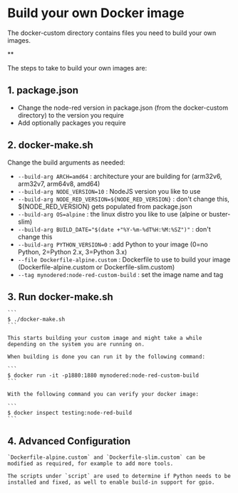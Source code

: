# Build your own Docker image

The docker-custom directory contains files you need to build your own images.

**

The steps to take to build your own images are:

## 1. **package.json**

   - Change the node-red version in package.json (from the docker-custom directory) to the version you require
   - Add optionally packages you require
 
## 2. **docker-make.sh**

   Change the build arguments as needed:

   - `--build-arg ARCH=amd64` : architecture your are building for (arm32v6, arm32v7, arm64v8, amd64)
   - `--build-arg NODE_VERSION=10` : NodeJS version you like to use
   - `--build-arg NODE_RED_VERSION=${NODE_RED_VERSION}` : don't change this, ${NODE_RED_VERSION} gets populated from package.json
   - `--build-arg OS=alpine` : the linux distro you like to use (alpine or buster-slim)
   - `--build-arg BUILD_DATE="$(date +"%Y-%m-%dT%H:%M:%SZ")"` : don't change this
   - `--build-arg PYTHON_VERSION=0` : add Python to your image (0=no Python, 2=Python 2.x, 3=Python 3.x) 
   - `--file Dockerfile-alpine.custom` : Dockerfile to use to build your image (Dockerfile-alpine.custom or Dockerfile-slim.custom)
   - `--tag mynodered:node-red-custom-build` : set the image name and tag
   
## 3. **Run docker-make.sh**

    ```
    $ ./docker-make.sh
    ```
    
    This starts building your custom image and might take a while depending on the system you are running on.
    
    When building is done you can run it by the following command:
    
    ```
    $ docker run -it -p1880:1880 mynodered:node-red-custom-build
    ```
    
    With the following command you can verify your docker image:
    
    ```
    $ docker inspect testing:node-red-build
    ```

## 4. **Advanced Configuration**

    `Dockerfile-alpine.custom` and `Dockerfile-slim.custom` can be modified as required, for example to add more tools. 

    The scripts under `script` are used to determine if Python needs to be installed and fixed, as well to enable build-in support for gpio.

